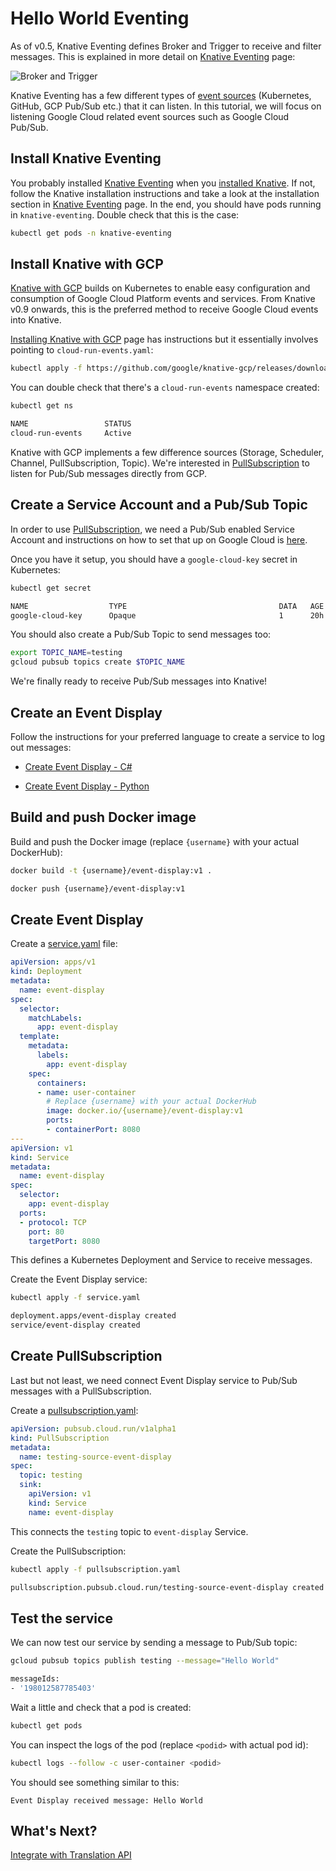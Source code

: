 # Hello World Eventing

As of v0.5, Knative Eventing defines Broker and Trigger to receive and filter messages. This is explained in more detail on [Knative Eventing](https://www.knative.dev/docs/eventing/) page:

![Broker and Trigger](https://www.knative.dev/docs/eventing/images/broker-trigger-overview.svg)

Knative Eventing has a few different types of [event sources](https://knative.dev/docs/eventing/sources/) (Kubernetes, GitHub, GCP Pub/Sub etc.) that it can listen. In this tutorial, we will focus on listening Google Cloud related event sources such as Google Cloud Pub/Sub. 

## Install Knative Eventing

You probably installed [Knative Eventing](https://www.knative.dev/docs/eventing/) when you [installed Knative](https://www.knative.dev/docs/install/). If not, follow the Knative installation instructions and take a look at the installation section in [Knative Eventing](https://www.knative.dev/docs/eventing/) page. In the end, you should have pods running in `knative-eventing`. Double check that this is the case:

```bash
kubectl get pods -n knative-eventing
```
## Install Knative with GCP 

[Knative with GCP](https://github.com/google/knative-gcp) builds on Kubernetes to enable easy configuration and consumption of Google Cloud Platform events and services. From Knative v0.9 onwards, this is the preferred method to receive Google Cloud events into Knative. 

[Installing Knative with GCP](https://github.com/google/knative-gcp/blob/master/docs/install/README.md) page has instructions but it essentially involves pointing to `cloud-run-events.yaml`:

```bash
kubectl apply -f https://github.com/google/knative-gcp/releases/download/v0.9.0/cloud-run-events.yaml
```

You can double check that there's a `cloud-run-events` namespace created:

```bash
kubectl get ns

NAME                 STATUS
cloud-run-events     Active
```

Knative with GCP implements a few difference sources (Storage, Scheduler, Channel, PullSubscription, Topic). We're interested in [PullSubscription](https://github.com/google/knative-gcp/blob/master/docs/pullsubscription/README.md) to listen for Pub/Sub messages directly from GCP. 

## Create a Service Account and a Pub/Sub Topic

In order to use [PullSubscription](https://github.com/google/knative-gcp/blob/master/docs/pullsubscription/README.md), we need a Pub/Sub enabled Service Account and instructions on how to set that up on Google Cloud is [here](https://github.com/google/knative-gcp/tree/master/docs/pubsub). 

Once you have it setup, you should have a `google-cloud-key` secret in Kubernetes:

```bash
kubectl get secret

NAME                  TYPE                                  DATA   AGE
google-cloud-key      Opaque                                1      20h
```
You should also create a Pub/Sub Topic to send messages too:

```bash
export TOPIC_NAME=testing
gcloud pubsub topics create $TOPIC_NAME
```
We're finally ready to receive Pub/Sub messages into Knative! 

## Create an Event Display

Follow the instructions for your preferred language to create a service to log out messages:

* [Create Event Display - C#](08-helloworldeventing-csharp.md)

* [Create Event Display - Python](08-helloworldeventing-python.md)

## Build and push Docker image

Build and push the Docker image (replace `{username}` with your actual DockerHub):

```bash
docker build -t {username}/event-display:v1 .

docker push {username}/event-display:v1
```

## Create Event Display

Create a [service.yaml](../eventing/event-display/service.yaml) file:

```yaml
apiVersion: apps/v1
kind: Deployment
metadata:
  name: event-display
spec:
  selector:
    matchLabels:
      app: event-display
  template:
    metadata:
      labels:
        app: event-display
    spec:
      containers:
      - name: user-container
        # Replace {username} with your actual DockerHub
        image: docker.io/{username}/event-display:v1
        ports:
        - containerPort: 8080
---
apiVersion: v1
kind: Service
metadata:
  name: event-display
spec:
  selector:
    app: event-display
  ports:
  - protocol: TCP
    port: 80
    targetPort: 8080
```

This defines a Kubernetes Deployment and Service to receive messages. 

Create the Event Display service:

```bash
kubectl apply -f service.yaml

deployment.apps/event-display created
service/event-display created
```

## Create PullSubscription

Last but not least, we need connect Event Display service to Pub/Sub messages with a PullSubscription. 

Create a [pullsubscription.yaml](../eventing/event-display/pullsubscription.yaml):

```yaml
apiVersion: pubsub.cloud.run/v1alpha1
kind: PullSubscription
metadata:
  name: testing-source-event-display
spec:
  topic: testing
  sink:
    apiVersion: v1
    kind: Service
    name: event-display
```
This connects the `testing` topic to `event-display` Service. 

Create the PullSubscription:

```bash
kubectl apply -f pullsubscription.yaml

pullsubscription.pubsub.cloud.run/testing-source-event-display created
```

## Test the service

We can now test our service by sending a message to Pub/Sub topic:

```bash
gcloud pubsub topics publish testing --message="Hello World"

messageIds:
- '198012587785403'
```

Wait a little and check that a pod is created:

```bash
kubectl get pods
```

You can inspect the logs of the pod (replace `<podid>` with actual pod id):

```bash
kubectl logs --follow -c user-container <podid>
```

You should see something similar to this:

```text
Event Display received message: Hello World
```

## What's Next?

[Integrate with Translation API](09-translationeventing.md)
